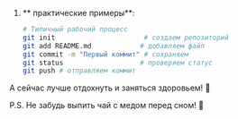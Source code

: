 
1. ** практические примеры**:
   ```bash
   # Типичный рабочий процесс
   git init                      # создаем репозиторий
   git add README.md            # добавляем файл
   git commit -m "Первый коммит" # сохраняем
   git status                   # проверяем статус
   git push # отправляем коммит
   ```

А сейчас лучше отдохнуть и заняться здоровьем! 🌟

P.S. Не забудь выпить чай с медом перед сном! 🍯
